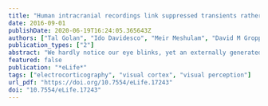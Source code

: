 ```yaml
---
title: "Human intracranial recordings link suppressed transients rather than 'filling-in' to perceptual continuity across blinks"
date: 2016-09-01
publishDate: 2020-06-19T16:24:05.365643Z
authors: ["Tal Golan", "Ido Davidesco", "Meir Meshulam", "David M Groppe", "Pierre Mégevand", "Erin M Yeagle", "Matthew S Goldfinger", "Michal Harel", "Lucia Melloni", "Charles E Schroeder", "Leon Y Deouell", "Ashesh D Mehta", "Rafael Malach"]
publication_types: ["2"]
abstract: "We hardly notice our eye blinks, yet an externally generated retinal interruption of a similar duration is perceptually salient. We examined the neural correlates of this perceptual distinction using intracranially measured ECoG signals from the human visual cortex in 14 patients. In early visual areas (V1 and V2), the disappearance of the stimulus due to either invisible blinks or salient blank video frames ('gaps') led to a similar drop in activity level, followed by a positive overshoot beyond baseline, triggered by stimulus reappearance. Ascending the visual hierarchy, the reappearance-related overshoot gradually subsided for blinks but not for gaps. By contrast, the disappearance-related drop did not follow the perceptual distinction – it was actually slightly more pronounced for blinks than for gaps. These findings suggest that blinks' limited visibility compared with gaps is correlated with suppression of blink-related visual activity transients, rather than with \"filling-in\" of the occluded content during blinks."
featured: false
publication: "*eLife*"
tags: ["electrocorticography", "visual cortex", "visual perception"]
url_pdf: "https://doi.org/10.7554/eLife.17243"
doi: "10.7554/eLife.17243"
---
```


